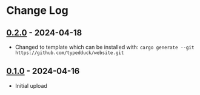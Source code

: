 # Change Log

## [0.2.0](https://github.com/typedduck/website/tree/v0.2.0) - 2024-04-18

* Changed to template which can be installed with:
  `cargo generate --git https://github.com/typedduck/website.git`

## [0.1.0](https://github.com/typedduck/website/tree/v0.1.0) - 2024-04-16

* Initial upload
